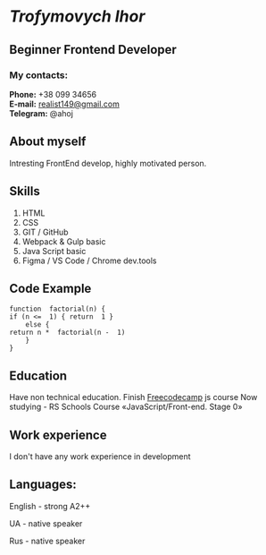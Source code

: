 #  _Trofymovych Ihor_

## Beginner Frontend Developer

###  My contacts:
**Phone:** +38 099 34656  
**E-mail:** realist149@gmail.com  
**Telegram:** @ahoj

## About myself

Intresting FrontEnd develop, highly motivated person.

## **Skills**

 1. HTML 
 2. CSS
 3. GIT / GitHub 
 4. Webpack & Gulp basic
 5. Java Script basic 
 6. Figma / VS Code / Chrome dev.tools

## **Code Example**

    function  factorial(n) {
    if (n <=  1) { return  1 }
	    else {
    return n *  factorial(n -  1)
    	}
    }

## **Education**

Have non technical education.
Finish [Freecodecamp](https://www.freecodecamp.org/) js course 
Now studying  -  RS Schools Course «JavaScript/Front-end. Stage 0» 

## Work experience
  I don't have any work experience in development

## **Languages:**
English - strong A2++

UA - native speaker

Rus - native speaker
